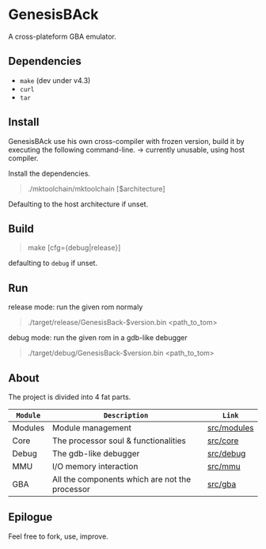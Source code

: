 # GenesisBAck

A cross-plateform GBA emulator.

## Dependencies

  * `make` (dev under v4.3)
  * `curl`
  * `tar`

## Install

GenesisBAck use his own cross-compiler with frozen version, build it by executing the following command-line. -> currently unusable, using host compiler.

Install the dependencies.

>   ./mktoolchain/mktoolchain [$architecture]

Defaulting to the host architecture if unset.

## Build

>   make [cfg={debug|release}]

defaulting to `debug` if unset.

## Run

release mode: run the given rom normaly

>   ./target/release/GenesisBack-$version.bin <path_to_tom>

debug mode: run the given rom in a gdb-like debugger

>   ./target/debug/GenesisBack-$version.bin <path_to_tom>

## About

The project is divided into 4 fat parts.

`Module` | `Description`                                  | `Link`                                 
---------|------------------------------------------------|----------------------------------------
 Modules | Module management                              | [src/modules](src/modules/README.md)   
 Core    | The processor soul & functionalities           | [src/core](src/core/README.md)         
 Debug   | The gdb-like debugger                          | [src/debug](src/debug/README.md)       
 MMU     | I/O memory interaction                         | [src/mmu](src/mmu/README.md)           
 GBA     | All the components which are not the processor | [src/gba](src/gba/README.md)           

## Epilogue

Feel free to fork, use, improve.
